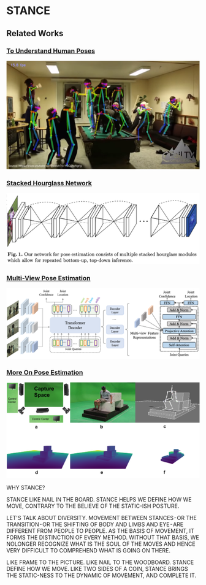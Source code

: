# STANCE

## Related Works


### [To Understand Human Poses](https://towardsdatascience.com/using-hourglass-networks-to-understand-human-poses-1e40e349fa15)
<p align="center">
  <img src="multipleskeleton.png" width=700 />
</p>

### [Stacked Hourglass Network](https://paperswithcode.com/method/stacked-hourglass-network)
<p align="center">
  <img src="stackedhourglass.png" width=700 />
</p>

### [Multi-View Pose Estimation](https://arxiv.org/abs/2111.04076)
<p align="center">
  <img src="mvp_framework.png" width=700 />
</p>

### [More On Pose Estimation](https://github.com/wangzheallen/awesome-human-pose-estimation#video-pose)
<p align="center">
  <img src="vis.png" width=700 />
</p>

WHY STANCE? 

STANCE LIKE NAIL IN THE BOARD. STANCE HELPS WE DEFINE HOW WE MOVE, CONTRARY TO THE BELIEVE OF THE STATIC-ISH POSTURE.

LET'S TALK ABOUT DIVERSITY. MOVEMENT BETWEEN STANCES - OR THE TRANSITION - OR THE SHIFTING OF BODY AND LIMBS AND EYE - ARE DIFFERENT FROM PEOPLE TO PEOPLE. AS THE BASIS OF MOVEMENT, IT FORMS THE DISTINCTION OF EVERY METHOD. WITHOUT THAT BASIS, WE NOLONGER RECOGNIZE WHAT IS THE SOUL OF THE MOVES AND HENCE VERY DIFFICULT TO COMPREHEND WHAT IS GOING ON THERE.

LIKE FRAME TO THE PICTURE. LIKE NAIL TO THE WOODBOARD. STANCE DEFINE HOW WE MOVE. LIKE TWO SIDES OF A COIN, STANCE BRINGS THE STATIC-NESS TO THE DYNAMIC OF MOVEMENT, AND COMPLETE IT.